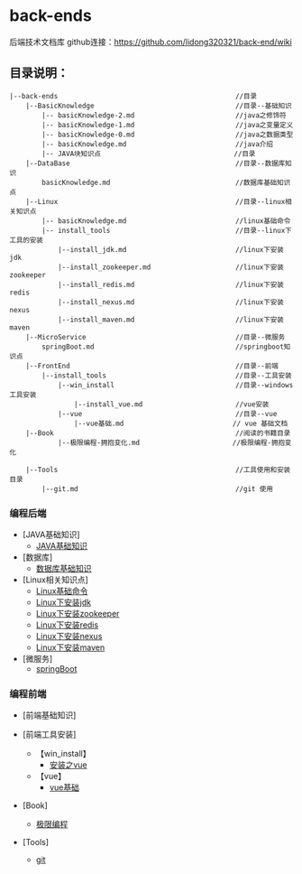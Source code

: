 # back-ends
后端技术文档库
github连接：https://github.com/lidong320321/back-end/wiki
## 目录说明：
```
|--back-ends                                            //目录
    |--BasicKnowledge                                   //目录--基础知识
        |-- basicKnowledge-2.md                         //java之修饰符
        |-- basicKnowledge-1.md                         //java之变量定义
        |-- basicKnowledge-0.md                         //java之数据类型
        |-- basicKnowledge.md                           //java介绍
        |-- JAVA块知识点                                 //目录
    |--DataBase                                         //目录--数据库知识
        basicKnowledge.md                               //数据库基础知识点
    |--Linux                                            //目录--linux相关知识点
        |-- basicKnowledge.md                           //linux基础命令
        |-- install_tools                               //目录--linux下工具的安装
            |--install_jdk.md                           //linux下安装jdk
            |--install_zookeeper.md                     //linux下安装zookeeper
            |--install_redis.md                         //linux下安装redis
            |--install_nexus.md                         //linux下安装nexus
            |--install_maven.md                         //linux下安装maven
    |--MicroService                                     //目录--微服务
        springBoot.md                                   //springboot知识点
    |--FrontEnd                                         //目录--前端
        |--install_tools                                //目录--工具安装
            |--win_install                              //目录--windows工具安装
                |--install_vue.md                       //vue安装
            |--vue                                      //目录--vue
                |--vue基础.md                           // vue 基础文档
    |--Book                                             //阅读的书籍目录
            |--极限编程-拥抱变化.md                       //极限编程-拥抱变化
            
    |--Tools                                            //工具使用和安装目录
        |--git.md                                       //git 使用
```
### 编程后端
* [JAVA基础知识]
    * [JAVA基础知识](BasicKnowledge/index.md)
* [数据库]
    * [数据库基础知识](DataBase/basicKnowledge.md)
* [Linux相关知识点]
    * [Linux基础命令](Linux/basicKnowledge.md)
    * [Linux下安装jdk](Linux/install_tools/install_jdk.md)
    * [Linux下安装zookeeper](Linux/install_tools/install_zookeeper.md)
    * [Linux下安装redis](Linux/install_tools/install_redis.md)
    * [Linux下安装nexus](Linux/install_tools/install_nexus.md)
    * [Linux下安装maven](Linux/install_tools/install_maven.md)
* [微服务]
    * [springBoot](MicroService/springBoot.md)

### 编程前端
* [前端基础知识]
* [前端工具安装]
    * 【win_install】
        * [安装之vue](FrontEnd/install_tools/win_install/install_vue.md)
    * 【vue】
        * [vue基础](FrontEnd/vue/vue基础.md)
* [Book]                        
    * [极限编程](Book/极限编程-拥抱变化.md)

* [Tools]                        
    * [git](Tools/git.md)


